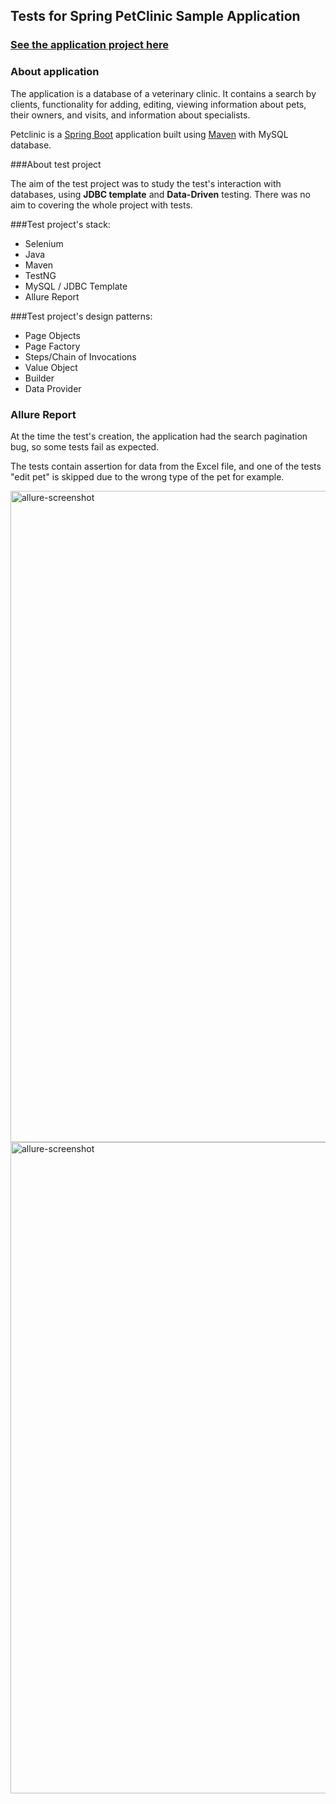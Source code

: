## Tests for Spring PetClinic Sample Application

### <a href="https://github.com/spring-projects/spring-petclinic">See the application project here</a>

### About application

The application is a database of a veterinary clinic. It contains a search by clients, functionality for adding, editing, viewing information about pets, their owners, and visits, and information about specialists.

Petclinic is a [Spring Boot](https://spring.io/guides/gs/spring-boot) application built using [Maven](https://spring.io/guides/gs/maven/) with MySQL database.


###About test project

The aim of the test project was to study the test's interaction with databases, using **JDBC template** and **Data-Driven** testing. There was no aim to covering the whole project with tests.


###Test project's stack:

* Selenium
* Java
* Maven
* TestNG
* MySQL / JDBC Template
* Allure Report


###Test project's design patterns:

* Page Objects
* Page Factory
* Steps/Chain of Invocations
* Value Object
* Builder
* Data Provider


### Allure Report

At the time the test's creation, the application had the search pagination bug, so some tests fail as expected.

The tests contain assertion for data from the Excel file, and one of the tests "edit pet" is skipped due to the wrong type of the pet for example.

<img width="1042" alt="allure-screenshot" src="https://i.ibb.co/6rJKYs4/allure-1.png">

<img width="1042" alt="allure-screenshot" src="https://i.ibb.co/tXnHSpZ/allure-2.png">